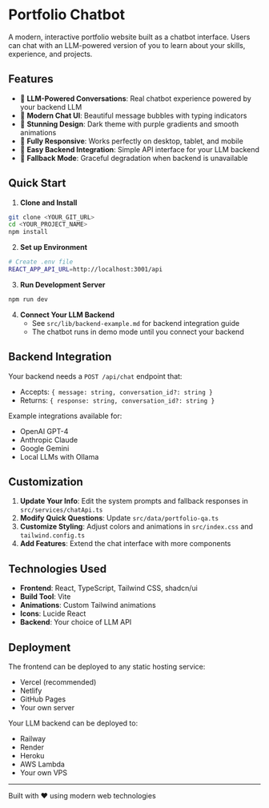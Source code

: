 # Portfolio Chatbot

A modern, interactive portfolio website built as a chatbot interface. Users can chat with an LLM-powered version of you to learn about your skills, experience, and projects.

## Features

- 🤖 **LLM-Powered Conversations**: Real chatbot experience powered by your backend LLM
- 💬 **Modern Chat UI**: Beautiful message bubbles with typing indicators
- 🎨 **Stunning Design**: Dark theme with purple gradients and smooth animations
- 📱 **Fully Responsive**: Works perfectly on desktop, tablet, and mobile
- 🔌 **Easy Backend Integration**: Simple API interface for your LLM backend
- 🚀 **Fallback Mode**: Graceful degradation when backend is unavailable

## Quick Start

1. **Clone and Install**
```bash
git clone <YOUR_GIT_URL>
cd <YOUR_PROJECT_NAME>
npm install
```

2. **Set up Environment**
```bash
# Create .env file
REACT_APP_API_URL=http://localhost:3001/api
```

3. **Run Development Server**
```bash
npm run dev
```

4. **Connect Your LLM Backend**
   - See `src/lib/backend-example.md` for backend integration guide
   - The chatbot runs in demo mode until you connect your backend

## Backend Integration

Your backend needs a `POST /api/chat` endpoint that:
- Accepts: `{ message: string, conversation_id?: string }`
- Returns: `{ response: string, conversation_id?: string }`

Example integrations available for:
- OpenAI GPT-4
- Anthropic Claude  
- Google Gemini
- Local LLMs with Ollama

## Customization

1. **Update Your Info**: Edit the system prompts and fallback responses in `src/services/chatApi.ts`
2. **Modify Quick Questions**: Update `src/data/portfolio-qa.ts`
3. **Customize Styling**: Adjust colors and animations in `src/index.css` and `tailwind.config.ts`
4. **Add Features**: Extend the chat interface with more components

## Technologies Used

- **Frontend**: React, TypeScript, Tailwind CSS, shadcn/ui
- **Build Tool**: Vite
- **Animations**: Custom Tailwind animations
- **Icons**: Lucide React
- **Backend**: Your choice of LLM API

## Deployment

The frontend can be deployed to any static hosting service:
- Vercel (recommended)
- Netlify
- GitHub Pages
- Your own server

Your LLM backend can be deployed to:
- Railway
- Render
- Heroku
- AWS Lambda
- Your own VPS

---

Built with ❤️ using modern web technologies
